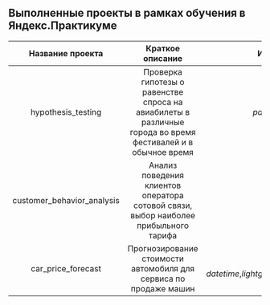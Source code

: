 ## Выполненные проекты в рамках обучения в Яндекс.Практикуме
|Название проекта|Краткое описание|Используемые библиотеки|
|:--------------:|:--------------:|:--------------:|
|hypothesis_testing|Проверка гипотезы о равенстве спроса на авиабилеты в различные города во время фестивалей и в обычное время| *pandas*, *matplotlib.pyplot*, *scipy*|
|customer_behavior_analysis|Анализ поведения клиентов оператора сотовой связи, выбор наиболее прибыльного тарифа| *pandas*, *matplotlib*, *numpy*|
|car_price_forecast|Прогнозирование стоимости автомобиля для сервиса по продаже машин| *pandas*, *numpy*, *sklearn*, *datetime*,*lightgbm*,*matplotlib*,*xgboost*,*catboost*,*warnings*|
